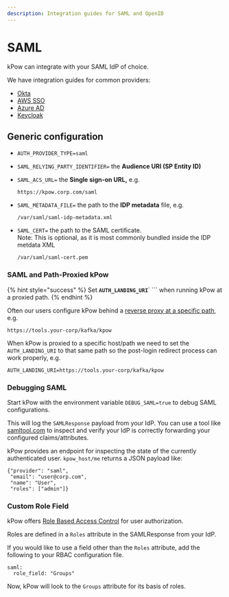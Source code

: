 ```yaml
---
description: Integration guides for SAML and OpenID
---
```


# SAML

kPow can integrate with your SAML IdP of choice.

We have integration guides for common providers:

* [Okta](okta-integration.md)
* [AWS SSO](aws-sso-integration.md)
* [Azure AD](azure-ad-integration.md)
* [Keycloak](keycloak-integration.md)

## Generic configuration

* `AUTH_PROVIDER_TYPE=saml`
* `SAML_RELYING_PARTY_IDENTIFIER=` the **Audience URI (SP Entity ID)**
*   `SAML_ACS_URL=` the **Single sign-on URL,** e.g.

    ```
    https://kpow.corp.com/saml
    ```
*   `SAML_METADATA_FILE=` the path to the **IDP metadata** file, e.g.

    ```
    /var/saml/saml-idp-metadata.xml
    ```
*   `SAML_CERT=` the path to the SAML certificate. \
    Note: This is optional, as it is most commonly bundled inside the IDP metdata XML

    ```
    /var/saml/saml-cert.pem
    ```

### SAML and Path-Proxied kPow

{% hint style="success" %}
Set **`AUTH_LANDING_URI`**` ``` when running kPow at a proxied path.
{% endhint %}

Often our users configure kPow behind a [reverse proxy at a specific path](../../installation/deployment-notes.md#custom-path-configuration), e.g.

`https://tools.your-corp/kafka/kpow`

When kPow is proxied to a specific host/path we need to set the `AUTH_LANDING_URI` to that same path so the post-login redirect process can work properly, e.g.

`AUTH_LANDING_URI=https://tools.your-corp/kafka/kpow`

### Debugging SAML

Start kPow with the environment variable `DEBUG_SAML=true` to debug SAML configurations.

This will log the `SAMLResponse` payload from your IdP. You can use a tool like [samltool.com](https://www.samltool.com/decode.php) to inspect and verify your IdP is correctly forwarding your configured claims/attributes.

kPow provides an endpoint for inspecting the state of the currently authenticated user. `kpow_host/me` returns a JSON payload like:

```
{"provider": "saml", 
 "email": "user@corp.com",
 "name": "User",
 "roles": ["admin"]}
```

### Custom Role Field

kPow offers [Role Based Access Control](../../authorization/role-based-access-control.md) for user authorization.

Roles are defined in a `Roles` attribute in the SAMLResponse from your IdP.

If you would like to use a field other than the `Roles` attribute, add the following to your RBAC configuration file.

```
saml:
  role_field: "Groups"
```

Now, kPow will look to the `Groups` attribute for its basis of roles.
